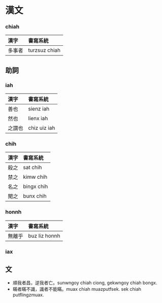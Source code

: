 # 漢文

### chiah

| 漢字 | 書寫系統 |
| :--- | :--- |
| 多事者 | turzsuz chiah |

## 助詞

### iah

| 漢字 | 書寫系統 |
| :--- | :--- |
| 善也 | sienz iah |
| 然也 | lienx iah |
| 之謂也 | chiz uiz iah |

### chih

| 漢字 | 書寫系統 |
| :--- | :--- |
| 殺之 | sat chih |
| 禁之 | kimw chih |
| 名之 | bingx chih |
| 聞之 | bunx chih |

### honnh

| 漢字 | 書寫系統 |
| :--- | :--- |
| 無離乎 | buz liz honnh |

### iax

## 文

* 順我者昌，逆我者亡。sunwngoy chiah ciong, gekwngoy chiah bongx.
* 瞞者瞞不識，識者不能瞞。muax chiah muazputfsek. sek chiah putflingzmuax.
